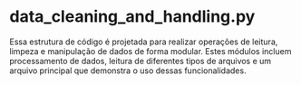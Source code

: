 # data_cleaning_and_handling.py
Essa estrutura de código é projetada para realizar operações de leitura, limpeza e manipulação de dados de forma modular. Estes módulos incluem processamento de dados, leitura de diferentes tipos de arquivos e um arquivo principal que demonstra o uso dessas funcionalidades.
